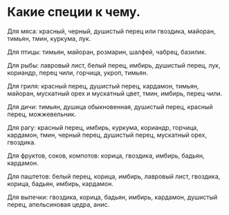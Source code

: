 # Какие специи к чему.
Для мяса: красный, черный, душистый перец или гвоздика, майоран, тимьян, тмин, куркума, лук. 

Для птицы: тимьян, майоран, розмарин, шалфей, чабрец, базилик. 

Для рыбы: лавровый лист, белый перец, имбирь, душистый перец, лук, кориандр, перец чили, горчица, укроп, тимьян. 

Для гриля: красный перец, душистый перец, кардамон, тимьян, майоран, мускатный орех и мускатный цвет, тмин, имбирь, перец чили. 

Для дичи: тимьян, душица обыкновенная, душистый перец, красный перец, можжевельник. 

Для рагу: красный перец, имбирь, куркума, кориандр, горчица, кардамон, тмин, черный перец, душистый перец, мускатный орех, гвоздика. 

Для фруктов, соков, компотов: корица, гвоздика, имбирь, бадьян, кардамон. 

Для паштетов: белый перец, корица, имбирь, лавровый лист, гвоздика, корица, бадьян, имбирь, кардамон. 

Для выпечки: гвоздика, корица, бадьян, имбирь, кардамон, душистый перец, апельсиновая цедра, анис.
